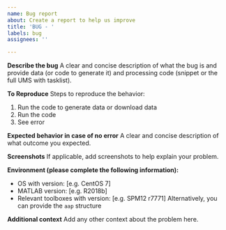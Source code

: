 ```yaml
---
name: Bug report
about: Create a report to help us improve
title: 'BUG - '
labels: bug
assignees: ''

---
```


**Describe the bug**
A clear and concise description of what the bug is and provide data (or code to generate it) and processing code (snippet or the full UMS with tasklist).

**To Reproduce**
Steps to reproduce the behavior:
1. Run the code to generate data or download data
2. Run the code
3. See error

**Expected behavior in case of no error**
A clear and concise description of what outcome you expected.

**Screenshots**
If applicable, add screenshots to help explain your problem.

**Environment (please complete the following information):**
 - OS with version: [e.g. CentOS 7]
 - MATLAB version: [e.g. R2018b]
 - Relevant toolboxes with version: [e.g. SPM12 r7771]
Alternatively, you can provide the `aap` structure

**Additional context**
Add any other context about the problem here.
